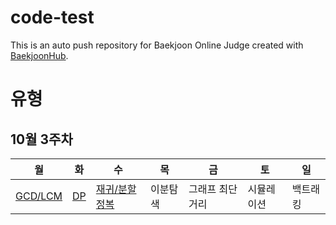 # code-test
This is an auto push repository for Baekjoon Online Judge created with [BaekjoonHub](https://github.com/BaekjoonHub/BaekjoonHub).

# 유형
## 10월 3주차
|월|화|수|목|금|토|일|
|--|--|--|--|--|--|--|
|[GCD/LCM](https://www.acmicpc.net/problem/31228)|[DP](https://www.acmicpc.net/problem/9251)|[재귀/분할정복](https://www.acmicpc.net/problem/1074)|이분탐색|그래프 최단거리|시뮬레이션|백트래킹|
